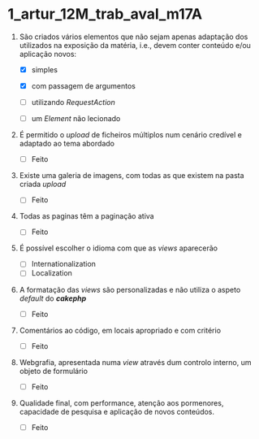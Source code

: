 # 1_artur_12M_trab_aval_m17A

1. São criados vários elementos que não sejam apenas adaptação dos utilizados na exposição da matéria, i.e., devem conter conteúdo e/ou aplicação novos:

   - [x] simples

   - [x] com passagem de argumentos

   - [ ] utilizando *RequestAction*

   - [ ] um *Element* não lecionado

2. É permitido o *upload* de ficheiros múltiplos num cenário credível e adaptado ao tema abordado

   - [ ] Feito

3. Existe uma galeria de imagens, com todas as que existem na pasta criada *upload*

   - [ ] Feito

4. Todas as paginas têm a paginação ativa

   - [ ] Feito

5. É possível escolher o idioma com que as *views* aparecerão

   - [ ] Internationalization
   - [ ] Localization

6. A formatação das *views* são personalizadas e não utiliza o aspeto *default* do ***cakephp***

   - [ ] Feito

7. Comentários ao código, em locais apropriado e com critério

   - [ ] Feito

8. Webgrafia, apresentada numa *view* através dum controlo interno, um objeto de formulário

   - [ ] Feito

9. Qualidade final, com performance, atenção aos pormenores, capacidade de pesquisa e aplicação  de novos conteúdos.

   - [ ] Feito
